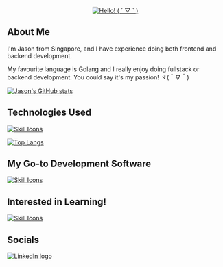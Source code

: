 <div align="center">
    <p>
        <a href="https://git.io/typing-svg">
            <img src="https://readme-typing-svg.demolab.com/?font=Fira+Code&size=30&pause=100&center=true&vCenter=true&width=435&lines=Hello!%20(%20%C2%B4%20%E2%96%BD%20`%20)" alt="Hello! ( ´ ▽ ` )">
        </a>
    </p>
</div>

## About Me

I'm Jason from Singapore, and I have experience doing both frontend and backend development.

My favourite language is Golang and I really enjoy doing fullstack or backend development. You could say it's my passion! ヾ(＾∇＾)

[![Jason's GitHub stats](https://github-readme-stats.vercel.app/api?username=kjhjason&show_icons=true&theme=dark)](https://github.com/anuraghazra/github-readme-stats)

<!-- [![GitHub Streak](https://streak-stats.demolab.com?user=kjhjason&theme=dark)](https://git.io/streak-stats) -->

## Technologies Used

[![Skill Icons](https://skillicons.dev/icons?i=html,css,svelte,regex,ts,js,py,cpp,go,cs,dotnet,md,sqlite,mysql,mongodb,flask,fastapi,docker,gcp,cloudflare,selenium,jquery,bootstrap,tailwind,bash,powershell&perline=9&center=true)](https://skillicons.dev/)

[![Top Langs](https://github-readme-stats.vercel.app/api/top-langs/?username=kjhjason&layout=compact&theme=dark&langs_count=8&hide=css,html,nsis)](https://github.com/anuraghazra/github-readme-stats)

## My Go-to Development Software

[![Skill Icons](https://skillicons.dev/icons?i=vscode,visualstudio,postman,ps,&perline=9&center=true)](https://skillicons.dev/)

<!---
## Learning

[![Skill Icons](https://skillicons.dev/icons?i=,&perline=9&center=true)](https://skillicons.dev/)
-->

## Interested in Learning!

[![Skill Icons](https://skillicons.dev/icons?i=rust,aws,react,&perline=10&center=true)](https://skillicons.dev/)

## Socials

[![LinkedIn logo](https://img.shields.io/badge/Jason%20Kuan-%230077B5.svg?style=for-the-badge&logo=linkedin&logoColor=white)](https://www.linkedin.com/in/kjhjason/)
